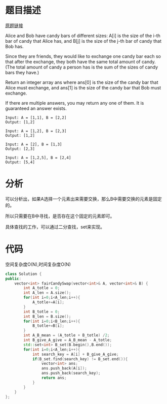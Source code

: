 # 题目描述

[原题链接](https://leetcode.com/problems/fair-candy-swap/description/)

Alice and Bob have candy bars of different sizes: A[i] is the size of the i-th bar of candy that Alice has, and B[j] is the size of the j-th bar of candy that Bob has.

Since they are friends, they would like to exchange one candy bar each so that after the exchange, they both have the same total amount of candy.  (The total amount of candy a person has is the sum of the sizes of candy bars they have.)

Return an integer array ans where ans[0] is the size of the candy bar that Alice must exchange, and ans[1] is the size of the candy bar that Bob must exchange.

If there are multiple answers, you may return any one of them.  It is guaranteed an answer exists.
```
Input: A = [1,1], B = [2,2]
Output: [1,2]

Input: A = [1,2], B = [2,3]
Output: [1,2]

Input: A = [2], B = [1,3]
Output: [2,3]

Input: A = [1,2,5], B = [2,4]
Output: [5,4]
```

<!--more-->

# 分析
可以分析出，如果A选择一个元素出来需要交换，那么B中需要交换的元素是固定的。

所以只需要在B中寻找，是否存在这个固定的元素即可。

具体查找的工作，可以通过二分查找，set来实现。

# 代码
空间复杂度O(N),时间复杂度O(N)
```C++
class Solution {
public:
    vector<int> fairCandySwap(vector<int>& A, vector<int>& B) {
        int A_totle = 0;
        int A_len = A.size();
        for(int i=0;i<A_len;i++){
            A_totle+=A[i];
        }
        int B_totle = 0;
        int B_len = B.size();
        for(int i=0;i<B_len;i++){
            B_totle+=B[i];
        }
        int A_B_mean = (A_totle + B_totle) /2;
        int B_give_A_give = A_B_mean - A_totle;
        std::set<int> B_set(B.begin(),B.end());
        for(int i=0;i<A_len;i++){
            int search_key = A[i] + B_give_A_give;
            if(B_set.find(search_key) != B_set.end()){
                vector<int> ans;
                ans.push_back(A[i]);
                ans.push_back(search_key);
                return ans;
            }
        } 
    }
};
```
